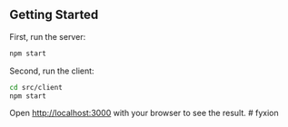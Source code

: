 
## Getting Started

First, run the server:

```bash
npm start
```

Second, run the client:

```bash
cd src/client
npm start
```

Open [http://localhost:3000](http://localhost:3000) with your browser to see the result.
#   f y x i o n  
 